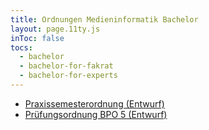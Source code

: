 ```yaml
---
title: Ordnungen Medieninformatik Bachelor
layout: page.11ty.js
inToc: false
tocs:
  - bachelor
  - bachelor-for-fakrat
  - bachelor-for-experts
---
```


- [Praxissemesterordnung (Entwurf)](/downloads/praxissemesterordnung-mi-bachelor-v1.0.0-cn.pdf)
- [Prüfungsordnung BPO 5 (Entwurf)](/downloads/bpo5-mi-bachelor-v2-cn.pdf)
